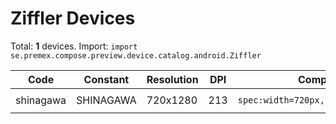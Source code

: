 # Ziffler Devices

Total: **1** devices. Import: `import se.premex.compose.preview.device.catalog.android.Ziffler`

| Code | Constant | Resolution | DPI | Compose Spec | Preview Usage |
|------|----------|------------|-----|-------------|---------------|
| shinagawa | SHINAGAWA | 720x1280 | 213 | `spec:width=720px,height=1280px,dpi=213` | `@Preview(device = Ziffler.SHINAGAWA)` |

<!-- Generated automatically. Do not edit manually. -->
